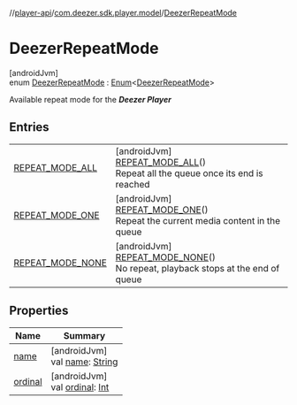 //[player-api](../../../index.md)/[com.deezer.sdk.player.model](../index.md)/[DeezerRepeatMode](index.md)

# DeezerRepeatMode

[androidJvm]\
enum [DeezerRepeatMode](index.md) : [Enum](https://kotlinlang.org/api/latest/jvm/stdlib/kotlin/-enum/index.html)&lt;[DeezerRepeatMode](index.md)&gt;

Available repeat mode for the **_Deezer Player_**

## Entries

|                                                             |                                                                                                                                  |
| ----------------------------------------------------------- | -------------------------------------------------------------------------------------------------------------------------------- |
| [REPEAT_MODE_ALL](-r-e-p-e-a-t_-m-o-d-e_-a-l-l/index.md)    | [androidJvm]<br/>[REPEAT_MODE_ALL](-r-e-p-e-a-t_-m-o-d-e_-a-l-l/index.md)()<br/>Repeat all the queue once its end is reached     |
| [REPEAT_MODE_ONE](-r-e-p-e-a-t_-m-o-d-e_-o-n-e/index.md)    | [androidJvm]<br/>[REPEAT_MODE_ONE](-r-e-p-e-a-t_-m-o-d-e_-o-n-e/index.md)()<br/>Repeat the current media content in the queue    |
| [REPEAT_MODE_NONE](-r-e-p-e-a-t_-m-o-d-e_-n-o-n-e/index.md) | [androidJvm]<br/>[REPEAT_MODE_NONE](-r-e-p-e-a-t_-m-o-d-e_-n-o-n-e/index.md)()<br/>No repeat, playback stops at the end of queue |

## Properties

| Name                                                                                                                              | Summary                                                                                                                                                                                                                               |
| --------------------------------------------------------------------------------------------------------------------------------- | ------------------------------------------------------------------------------------------------------------------------------------------------------------------------------------------------------------------------------------- |
| [name](../../com.deezer.sdk.player.model.context/-deezer-context-type/-f-l-o-w/index.md#-372974862%2FProperties%2F-1037426161)    | [androidJvm]<br/>val [name](../../com.deezer.sdk.player.model.context/-deezer-context-type/-f-l-o-w/index.md#-372974862%2FProperties%2F-1037426161): [String](https://kotlinlang.org/api/latest/jvm/stdlib/kotlin/-string/index.html) |
| [ordinal](../../com.deezer.sdk.player.model.context/-deezer-context-type/-f-l-o-w/index.md#-739389684%2FProperties%2F-1037426161) | [androidJvm]<br/>val [ordinal](../../com.deezer.sdk.player.model.context/-deezer-context-type/-f-l-o-w/index.md#-739389684%2FProperties%2F-1037426161): [Int](https://kotlinlang.org/api/latest/jvm/stdlib/kotlin/-int/index.html)    |
